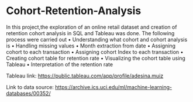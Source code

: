 # Cohort-Retention-Analysis

In this project,the exploration of an online retail dataset and creation of retention cohort analysis in SQL and Tableau was done.
The following process were carried out
 • Understanding what cohort and cohort analysis is
 • Handling missing values
 • Month extraction from date
 • Assigning cohort to each transaction
 • Assigning cohort Index to each transaction
 • Creating cohort table for retention rate
 • Visualizing the cohort table using Tableau
 • Interpretation of the retention rate


Tableau link: https://public.tableau.com/app/profile/adesina.muiz


Link to data source: https://archive.ics.uci.edu/ml/machine-learning-databases/00352/
